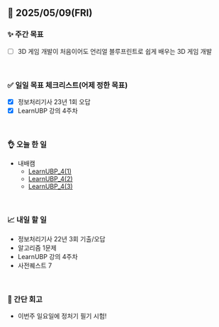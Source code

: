 ## 📅 2025/05/09(FRI)


### ✨ 주간 목표

- [ ] 3D 게임 개발이 처음이어도 언리얼 블루프린트로 쉽게 배우는 3D 게임 개발

<br/>

### ✅ 일일 목표 체크리스트(어제 정한 목표)

- [x] 정보처리기사 23년 1회 오답
- [x] LearnUBP 강의 4주차

<br/>

### 👌 오늘 한 일

- 내배캠
  - [LearnUBP_4(1)](https://github.com/taene/TIL/blob/main/Unreal%20Engine%205/%EC%8B%A4%EC%8A%B5/LearnUnrealBP/4_01_AIBehaviorTree.md)
  - [LearnUBP_4(2)](https://github.com/taene/TIL/blob/main/Unreal%20Engine%205/%EC%8B%A4%EC%8A%B5/LearnUnrealBP/4_02_AI%EC%8B%9C%EC%95%BC%EA%B5%AC%ED%98%84.md)
  - [LearnUBP_4(3)](https://github.com/taene/TIL/blob/main/Unreal%20Engine%205/%EC%8B%A4%EC%8A%B5/LearnUnrealBP/4_03_AI%EB%B0%B0%EC%B9%98.md)
  
<br/>


### 📈 내일 할 일

- 정보처리기사 22년 3회 기출/오답
- 알고리즘 1문제
- LearnUBP 강의 4주차
- 사전퀘스트 7

<br/>

### 💭 간단 회고

- 이번주 일요일에 정처기 필기 시험!

<br/>
